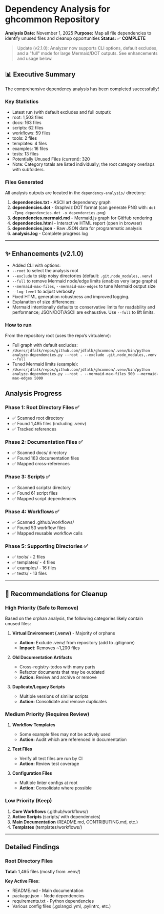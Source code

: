 <!-- file: dependency-analysis.md -->
<!-- version: 2.1.0 -->
<!-- guid: a1b2c3d4-e5f6-7890-1234-567890abcdef -->

# Dependency Analysis for ghcommon Repository

**Analysis Date:** November 1, 2025 **Purpose:** Map all file dependencies to identify unused files
and cleanup opportunities **Status:** ✅ **COMPLETE**

> Update (v2.1.0): Analyzer now supports CLI options, default excludes, and a "full" mode for large
> Mermaid/DOT outputs. See enhancements and usage below.

## 📊 Executive Summary

The comprehensive dependency analysis has been completed successfully!

### Key Statistics

- Latest run (with default excludes and full output):
- root: 1,503 files
- docs: 163 files
- scripts: 62 files
- workflows: 59 files
- tools: 2 files
- templates: 4 files
- examples: 16 files
- tests: 13 files
- Potentially Unused Files (current): 320
- Note: Category totals are listed individually; the root category overlaps with subfolders.

### Files Generated

All analysis outputs are located in the `dependency-analysis/` directory:

1. **dependencies.txt** - ASCII art dependency graph
2. **dependencies.dot** - Graphviz DOT format (can generate PNG with:
   `dot -Tpng dependencies.dot -o dependencies.png`)
3. **dependencies.mermaid.md** - Mermaid.js graph for GitHub rendering
4. **dependencies.html** - Interactive HTML report (open in browser)
5. **dependencies.json** - Raw JSON data for programmatic analysis
6. **analysis.log** - Complete progress log

---

## ✨ Enhancements (v2.1.0)

- Added CLI with options:
- `--root` to select the analysis root
- `--exclude` to skip noisy directories (default: `.git,node_modules,.venv`)
- `--full` to remove Mermaid node/edge limits (enables very large graphs)
- `--mermaid-max-files`, `--mermaid-max-edges` to tune Mermaid output size
- `--log-level` to adjust verbosity
- Fixed HTML generation robustness and improved logging.
- Explanation of size differences:
- Mermaid intentionally defaults to conservative limits for readability and performance;
  JSON/DOT/ASCII are exhaustive. Use `--full` to lift limits.

### How to run

From the repository root (uses the repo’s virtualenv):

- Full graph with default excludes:
- `/Users/jdfalk/repos/github.com/jdfalk/ghcommon/.venv/bin/python analyze-dependencies.py --root . --exclude .git,node_modules,.venv --full`
- Tuned Mermaid limits (example):
- `/Users/jdfalk/repos/github.com/jdfalk/ghcommon/.venv/bin/python analyze-dependencies.py --root . --mermaid-max-files 500 --mermaid-max-edges 5000`

## Analysis Progress

### Phase 1: Root Directory Files ✅

- ✅ Scanned root directory
- ✅ Found 1,495 files (including .venv)
- ✅ Tracked references

### Phase 2: Documentation Files ✅

- ✅ Scanned docs/ directory
- ✅ Found 163 documentation files
- ✅ Mapped cross-references

### Phase 3: Scripts ✅

- ✅ Scanned scripts/ directory
- ✅ Found 61 script files
- ✅ Mapped script dependencies

### Phase 4: Workflows ✅

- ✅ Scanned .github/workflows/
- ✅ Found 53 workflow files
- ✅ Mapped reusable workflow calls

### Phase 5: Supporting Directories ✅

- ✅ tools/ - 2 files
- ✅ templates/ - 4 files
- ✅ examples/ - 16 files
- ✅ tests/ - 13 files

---

## 🎯 Recommendations for Cleanup

### High Priority (Safe to Remove)

Based on the orphan analysis, the following categories likely contain unused files:

1. **Virtual Environment (.venv/)** - Majority of orphans
   - **Action:** Exclude .venv/ from repository (add to .gitignore)
   - **Impact:** Removes ~1,200 files

2. **Old Documentation Artifacts**
   - Cross-registry-todos with many parts
   - Refactor documents that may be outdated
   - **Action:** Review and archive or remove

3. **Duplicate/Legacy Scripts**
   - Multiple versions of similar scripts
   - **Action:** Consolidate and remove duplicates

### Medium Priority (Requires Review)

1. **Workflow Templates**
   - Some example files may not be actively used
   - **Action:** Audit which are referenced in documentation

2. **Test Files**
   - Verify all test files are run by CI
   - **Action:** Review test coverage

3. **Configuration Files**
   - Multiple linter configs at root
   - **Action:** Consolidate where possible

### Low Priority (Keep)

1. **Core Workflows** (.github/workflows/)
2. **Active Scripts** (scripts/ with dependencies)
3. **Main Documentation** (README.md, CONTRIBUTING.md, etc.)
4. **Templates** (templates/workflows/)

---

## Detailed Findings

### Root Directory Files

**Total:** 1,495 files (mostly from .venv/)

**Key Active Files:**

- README.md - Main documentation
- package.json - Node dependencies
- requirements.txt - Python dependencies
- Various config files (.golangci.yml, .pylintrc, etc.)
